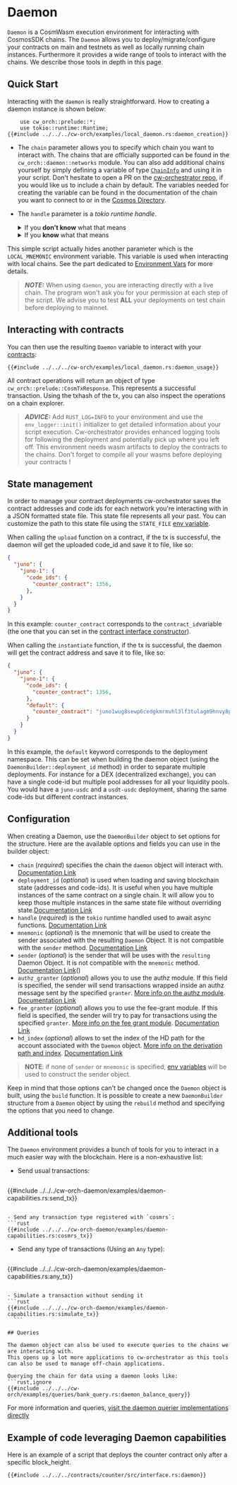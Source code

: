 # Daemon

`Daemon` is a CosmWasm execution environment for interacting with CosmosSDK chains. The `Daemon` allows you to deploy/migrate/configure your contracts on main and testnets as well as locally running chain instances. Furthermore it provides a wide range of tools to interact with the chains. We describe those tools in depth in this page.

## Quick Start

Interacting with the `daemon` is really straightforward. How to creating a daemon instance is shown below:

```rust,ignore
    use cw_orch::prelude::*;
    use tokio::runtime::Runtime;
{{#include ../../../cw-orch/examples/local_daemon.rs:daemon_creation}}
```

- The `chain` parameter allows you to specify which chain you want to interact with. The chains that are officially supported can be found in the `cw_orch::daemon::networks` module.
  You can also add additional chains yourself by simply defining a variable of type <a href="https://docs.rs/cw-orch/latest/cw_orch/daemon/struct.ChainInfo.html" target="_blank">`ChainInfo`</a> and using it in your script. Don't hesitate to open a PR on the <a href="https://github.com/AbstractSDK/cw-orchestrator" target="_blank">cw-orchestrator repo</a>, if you would like us to include a chain by default. The variables needed for creating the variable can be found in the documentation of the chain you want to connect to or in the <a href="https://cosmos.directory" target="_blank">Cosmos Directory</a>.

- The `handle` parameter is a *tokio runtime handle*. 
  <details>
    <summary>If you <strong>don't know</strong> what that means</summary>
    
    
  You don't need to know all the intricacies of <a href="https://rust-lang.github.io/async-book/" target="_blank">tokio and rust-async</a> to use daemons. If you don't have time to learn more, you can simply use the snippet above and not touch the runtime creation. However for more advanced `daemon` usage and also for your culture, don't hesitate to learn about those wonderful processes and their management.
        
  </details>

  <details>
    <summary>If you <strong>know</strong> what that means</summary>

  This handler is used because all the front-facing daemon methods are synchronous. However everything that's happening in the background is asynchronous. This handle is used exclusively to await asynchronous function: 
  ```rust,ignore
      runtime.block_on(...)

  ```
  Because creating runtimes is a costly process, we leave the handler creation and management to the user.
        
  </details>


This simple script actually hides another parameter which is the `LOCAL_MNEMONIC` environment variable. This variable is used when interacting with local chains. See the part dedicated to [Environment Vars](../contracts/env-variable.md) for more details.

> **_NOTE:_** When using `daemon`, you are interacting directly with a live chain. The program won't ask you for your permission at each step of the script. We advise you to test **ALL** your deployments on test chain before deploying to mainnet.

## Interacting with contracts

You can then use the resulting `Daemon` variable to interact with your [contracts](../contracts/index.md):

```rust,ignore
{{#include ../../../cw-orch/examples/local_daemon.rs:daemon_usage}}
```

All contract operations will return an object of type `cw_orch::prelude::CosmTxResponse`. This represents a successful transaction. Using the txhash of the tx, you can also inspect the operations on a chain explorer.

> **_ADVICE:_** Add `RUST_LOG=INFO` to your environment and use the `env_logger::init()` initializer to get detailed information about your script execution. Cw-orchestrator provides enhanced logging tools for following the deployment and potentially pick up where you left off.
> This environment needs wasm artifacts to deploy the contracts to the chains. Don't forget to compile all your wasms before deploying your contracts !

## State management

In order to manage your contract deployments cw-orchestrator saves the contract addresses and code ids for each network you're interacting with in a JSON formatted state file. This state file represents all your past. You can customize the path to this state file using the `STATE_FILE` [env variable](../contracts/env-variable.md).

When calling the `upload` function on a contract, if the tx is successful, the daemon will get the uploaded code_id and save it to file, like so:

```json
{
  "juno": {
    "juno-1": {
      "code_ids": {
        "counter_contract": 1356,
      },     
    }
  }
}

```

In this example: `counter_contract`  corresponds to the `contract_id`variable (the one that you can set in the [contract interface constructor](../contracts/interfaces.html#constructor)).

When calling the `instantiate` function, if the tx is successful, the daemon will get the contract address and save it to file, like so:

```json
{
  "juno": {
    "juno-1": {
      "code_ids": {
        "counter_contract": 1356,
      },
      "default": {
        "counter_contract": "juno1wug8sewp6cedgkmrmvhl3lf3tulagm9hnvy8p0rppz9yjw0g4wtqwrw37d"
      }
    }
  }
}
```

In this example, the `default` keyword corresponds to the deployment namespace. This can be set when building the daemon object (using the `DaemonBuilder::deployment_id` method) in order to separate multiple deployments. For instance for a DEX (decentralized exchange), you can have a single code-id but multiple pool addresses for all your liquidity pools. You would have a `juno-usdc` and a `usdt-usdc` deployment, sharing the same code-ids but different contract instances.

## Configuration

When creating a Daemon, use the `DaemonBuilder` object to set options for the structure.
Here are the available options and fields you can use in the builder object:

- `chain` (*required*) specifies the chain the `daemon` object will interact with. <a href="https://docs.rs/cw-orch-daemon/latest/cw_orch_daemon/sync/struct.DaemonBuilder.html#method.chain" target="_blank">Documentation Link</a>
- `deployment_id` (*optional*) is used when loading and saving blockchain state (addresses and code-ids). It is useful when you have multiple instances of the same contract on a single chain. It will allow you to keep those multiple instances in the same state file without overriding state.<a href="https://docs.rs/cw-orch-daemon/latest/cw_orch_daemon/sync/struct.DaemonBuilder.html#method.deployment_id" target="_blank">Documentation Link</a>
- `handle` (*required*) is the `tokio` runtime handled used to await async functions. <a href="https://docs.rs/cw-orch-daemon/latest/cw_orch_daemon/sync/struct.DaemonBuilder.html#method.handle" target="_blank">Documentation Link</a>
- `mnemonic` (*optional*) is the mnemonic that will be used to create the sender associated with the resulting `Daemon` Object. It is not compatible with the `sender` method. <a href="https://docs.rs/cw-orch-daemon/latest/cw_orch_daemon/sync/struct.DaemonBuilder.html#method.mnemonic" target="_blank">Documentation Link</a>
- `sender` (*optional*) is the sender that will be uses with the `resulting` Daemon Object. It is not compatible with the `mnemonic` method. <a href="https://docs.rs/cw-orch-daemon/latest/cw_orch_daemon/sync/struct.DaemonBuilder.html#method.mnemonic" target="_blank">Documentation Link</a>()
- `authz_granter` (*optional*) allows you to use the authz module. If this field is specified, the sender will send transactions wrapped inside an authz message sent by the specified `granter`. <a href="https://docs.cosmos.network/v0.46/modules/authz/" target="_blank">More info on the authz module</a>. <a href="https://docs.rs/cw-orch-daemon/latest/cw_orch_daemon/sync/struct.DaemonBuilder.html#method.authz_granter" target="_blank">Documentation Link</a>
- `fee_granter` (*optional*) allows you to use the fee-grant module. If this field is specified, the sender will try to pay for transactions using the specified `granter`. <a href="https://docs.cosmos.network/v0.46/modules/feegrant/" target="_blank">More info on the fee grant module</a>. <a href="https://docs.rs/cw-orch-daemon/latest/cw_orch_daemon/sync/struct.DaemonBuilder.html#method.fee_granter" target="_blank">Documentation Link</a>
- `hd_index` (*optional*) allows to set the index of the HD path for the account associated with the `Daemon` object. <a href="https://hub.cosmos.network/main/resources/hd-wallets.html" target="_blank">More info on the derivation path and index</a>. <a href="https://docs.rs/cw-orch-daemon/latest/cw_orch_daemon/sync/struct.DaemonBuilder.html#method.hd_index" target="_blank">Documentation Link</a>

> **NOTE**: if none of `sender` or `mnemonic` is specified, [env variables](../contracts/env-variable.md) will be used to construct the sender object.

Keep in mind that those options can't be changed once the `Daemon` object is built, using the `build` function. It is possible to create a new `DaemonBuilder` structure from a `Daemon` object by using the `rebuild` method and specifying the options that you need to change.

## Additional tools

The `Daemon` environment provides a bunch of tools for you to interact in a much easier way with the blockchain. Here is a non-exhaustive list:

- Send usual transactions:
  ```rust
{{#include ../../../cw-orch-daemon/examples/daemon-capabilities.rs:send_tx}}
  ```
  
- Send any transaction type registered with `cosmrs`: 
  ```rust
{{#include ../../../cw-orch-daemon/examples/daemon-capabilities.rs:cosmrs_tx}}
  ```

- Send any type of transactions (Using an `Any` type): 
  ```rust
{{#include ../../../cw-orch-daemon/examples/daemon-capabilities.rs:any_tx}}
  ```

- Simulate a transaction without sending it
  ```rust
{{#include ../../../cw-orch-daemon/examples/daemon-capabilities.rs:simulate_tx}}
    ```

## Queries

The daemon object can also be used to execute queries to the chains we are interacting with. 
This opens up a lot more applications to cw-orchestrator as this tools can also be used to manage off-chain applications.

Querying the chain for data using a daemon looks like: 
```rust,ignore
{{#include ../../../cw-orch/examples/queries/bank_query.rs:daemon_balance_query}}
```

For more information and queries, <a href="https://docs.rs/crate/cw-orch/latest/source/src/daemon/queriers.rs" target="_blank">visit the daemon querier implementations directly</a>


## Example of code leveraging Daemon capabilities

Here is an example of a script that deploys the counter contract only after a specific block_height.

```rust,ignore
{{#include ../../../contracts/counter/src/interface.rs:daemon}}
```